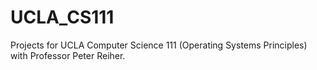 # UCLA_CS111
Projects for UCLA Computer Science 111 (Operating Systems Principles) with Professor Peter Reiher.
